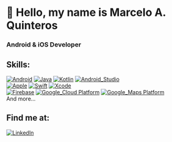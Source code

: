 
# 👋 Hello, my name is Marcelo A. Quinteros
### Android & iOS Developer


## Skills:
[![Android](https://img.shields.io/badge/Android-3DDC84?style=for-the-badge&logo=android&logoColor=white&labelColor=101010)]()
[![Java](https://img.shields.io/badge/Java-007396?style=for-the-badge&logo=java&logoColor=white&labelColor=101010)]()
[![Kotlin](https://img.shields.io/badge/Kotlin-0095D5?style=for-the-badge&logo=kotlin&logoColor=white&labelColor=101010)]()
[![Android_Studio](https://img.shields.io/badge/Android_Studio-3DDC84?style=for-the-badge&logo=android-studio&logoColor=white&labelColor=101010)]()
</br>
[![Apple](https://img.shields.io/badge/iOS-999999?style=for-the-badge&logo=apple&logoColor=white&labelColor=101010)]()
[![Swift](https://img.shields.io/badge/Swift-FA7343?style=for-the-badge&logo=swift&logoColor=white&labelColor=101010)]()
[![Xcode](https://img.shields.io/badge/Xcode-1575F9?style=for-the-badge&logo=xcode&logoColor=white&labelColor=101010)]()
</br>
[![Firebase](https://img.shields.io/badge/Firebase-FFCA28?style=for-the-badge&logo=firebase&logoColor=white&labelColor=101010)]()
[![Google_Cloud Platform](https://img.shields.io/badge/Google_Cloud_Platform-4285F4?style=for-the-badge&logo=googlecloud&logoColor=white&labelColor=101010)]()
[![Google_Maps Platform](https://img.shields.io/badge/Google_Cloud_Platform-4285F4?style=for-the-badge&logo=googlemaps&logoColor=white&labelColor=101010)]()
</br>
And more...


## Find me at:
[![LinkedIn](https://img.shields.io/badge/LinkedIn-Marcelo_A._Quinteros-0077B5?style=for-the-badge&logo=linkedin&logoColor=white&labelColor=101010)](https://www.linkedin.com/in/marxelosj)
